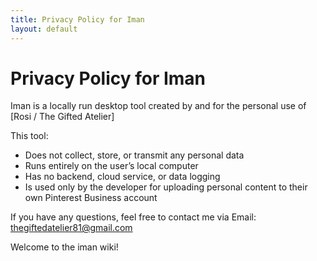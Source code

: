 ```yaml
---
title: Privacy Policy for Iman
layout: default
---
```


# Privacy Policy for Iman

Iman is a locally run desktop tool created by and for the personal use of [Rosi / The Gifted Atelier]

This tool:
* Does not collect, store, or transmit any personal data
* Runs entirely on the user’s local computer
* Has no backend, cloud service, or data logging
* Is used only by the developer for uploading personal content to their own Pinterest Business account

If you have any questions, feel free to contact me via Email: [thegiftedatelier81@gmail.com](mailto:thegiftedatelier81@gmail.com)

Welcome to the iman wiki!

